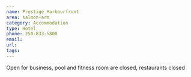 ```yaml
---
name: Prestige Harbourfront
area: salmon-arm
category: Accommodation
type: Hotel
phone: 250-833-5800
email: 
url: 
tags:
---
```


Open for business, pool and fitness room are closed, restaurants closed
